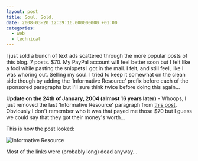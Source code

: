 ```yaml
---
layout: post
title: Soul. Sold.
date: 2008-03-20 12:39:16.000000000 +01:00
categories:
  - web
  - technical
---
```


I just sold a bunch of text ads scattered through the more popular posts of this blog. 7 posts. $70. My PayPal account will feel better soon but I felt like a fool while pasting the snippets I got in the mail. I felt, and still feel, like I was whoring out. Selling my soul. I tried to keep it somewhat on the clean side though by adding the 'Informative Resource' prefix before each of the sponsored paragraphs but I'll sure think twice before doing this again...

**Update on the 24th of January, 2004 (almost 16 years later)** - Whoops, I just removed the last 'Informative Resource' paragraph from [this post](https://www.rusiczki.net/2006/09/21/google-double-u-tee-ef/). Obviously I don't remember who it was that payed me those $70 but I guess we could say that they got their money's worth...

This is how the post looked:

![Informative Resource](https://content.rusiczki.net/2024/01/informative-resource.png)

Most of the links were (probably long) dead anyway...
